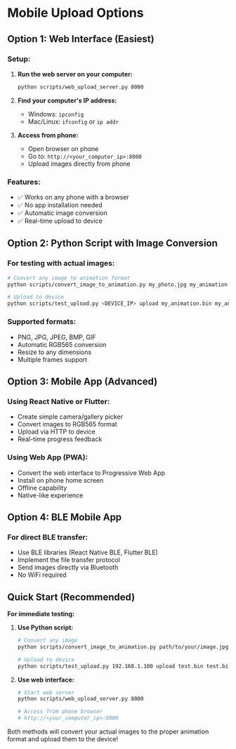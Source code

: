 # Mobile Upload Options

## Option 1: Web Interface (Easiest)

### Setup:
1. **Run the web server on your computer:**
   ```bash
   python scripts/web_upload_server.py 8000
   ```

2. **Find your computer's IP address:**
   - Windows: `ipconfig`
   - Mac/Linux: `ifconfig` or `ip addr`

3. **Access from phone:**
   - Open browser on phone
   - Go to: `http://<your_computer_ip>:8000`
   - Upload images directly from phone

### Features:
- ✅ Works on any phone with a browser
- ✅ No app installation needed
- ✅ Automatic image conversion
- ✅ Real-time upload to device

## Option 2: Python Script with Image Conversion

### For testing with actual images:

```bash
# Convert any image to animation format
python scripts/convert_image_to_animation.py my_photo.jpg my_animation.bin --width 64 --height 64

# Upload to device
python scripts/test_upload.py <DEVICE_IP> upload my_animation.bin my_animation.bin
```

### Supported formats:
- PNG, JPG, JPEG, BMP, GIF
- Automatic RGB565 conversion
- Resize to any dimensions
- Multiple frames support

## Option 3: Mobile App (Advanced)

### Using React Native or Flutter:
- Create simple camera/gallery picker
- Convert images to RGB565 format
- Upload via HTTP to device
- Real-time progress feedback

### Using Web App (PWA):
- Convert the web interface to Progressive Web App
- Install on phone home screen
- Offline capability
- Native-like experience

## Option 4: BLE Mobile App

### For direct BLE transfer:
- Use BLE libraries (React Native BLE, Flutter BLE)
- Implement the file transfer protocol
- Send images directly via Bluetooth
- No WiFi required

## Quick Start (Recommended)

**For immediate testing:**

1. **Use Python script:**
   ```bash
   # Convert any image
   python scripts/convert_image_to_animation.py path/to/your/image.jpg test.bin
   
   # Upload to device
   python scripts/test_upload.py 192.168.1.100 upload test.bin test.bin
   ```

2. **Use web interface:**
   ```bash
   # Start web server
   python scripts/web_upload_server.py 8000
   
   # Access from phone browser
   # http://<your_computer_ip>:8000
   ```

Both methods will convert your actual images to the proper animation format and upload them to the device!
